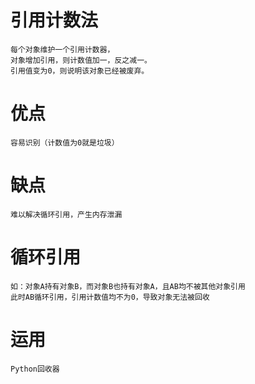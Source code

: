 
# 引用计数法

    每个对象维护一个引用计数器，
    对象增加引用，则计数值加一，反之减一。
    引用值变为0，则说明该对象已经被废弃。

# 优点

    容易识别（计数值为0就是垃圾）
    


# 缺点
    
    难以解决循环引用，产生内存泄漏
    
# 循环引用
    
    如：对象A持有对象B，而对象B也持有对象A，且AB均不被其他对象引用
    此时AB循环引用，引用计数值均不为0，导致对象无法被回收

# 运用

    Python回收器




 
